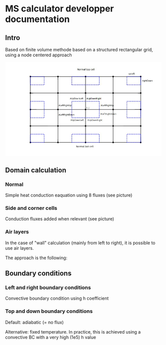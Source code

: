 # MS calculator developper documentation

## Intro

Based on finite volume methode based on a structured rectangular grid, using a node centered approach

![](control_volumes_edited.jpg)


## Domain calculation

### Normal

Simple heat conduction eaquation using 8 fluxes (see picture)

### Side and corner cells

Conduction fluxes added when relevant (see picture)

### Air layers

In the case of "wall" calculation (mainly from left to right), it is possible to use air layers. 

The approach is the following:




## Boundary conditions

### Left and right boundary conditions

Convective boundary condition using h coefficient

### Top and down boundary conditions

Default: adiabatic (= no flux)

Alternative: fixed temperature. In practice, this is achieved using a convective BC with a very high (1e5) h value

